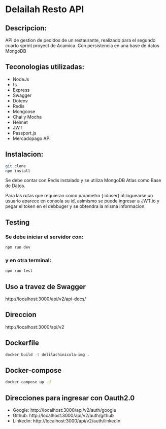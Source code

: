 # Delailah Resto API

## Descripcion:
API de gestion de pedidos de un restaurante, realizado para el segundo cuarto sprint proyect de Acamica. Con persistencia en una base de datos MongoDB

## Teconologias utilizadas:
- NodeJs
- fs
- Express
- Swagger
- Dotenv
- Redis
- Mongoose
- Chai y Mocha
- Helmet
- JWT
- Passport.js
- Mercadopago API

## Instalacion:

```bash
git clone
npm install
```

Se debe contar con Redis instalado y se utiliza MongoDB Atlas como Base de Datos.

Para las rutas que requieran como parametro {:iduser} al loguearse un usuario aparece en consola su id, asimismo se puede ingresar a JWT.io y pegar el token en el debbuger y se obtendra la misma informacion.

## Testing

### Se debe iniciar el servidor con:
```bash
npm run dev
```
### y en otra terminal: 
```bash
npm run test
```

## Uso a travez de Swagger

http://localhost:3000/api/v2/api-docs/

## Direccion

http://localhost:3000/api/v2

## Dockerfile

```bash
docker build -t delilachinicola-img .
```

## Docker-compose

```bash
docker-compose up -d
```

## Direcciones para ingresar con Oauth2.0

- Google: http://localhost:3000/api/v2/auth/google
- Github: http://localhost:3000/api/v2/auth/github
- Linkedin: http://localhost:3000/api/v2/auth/linkedin
